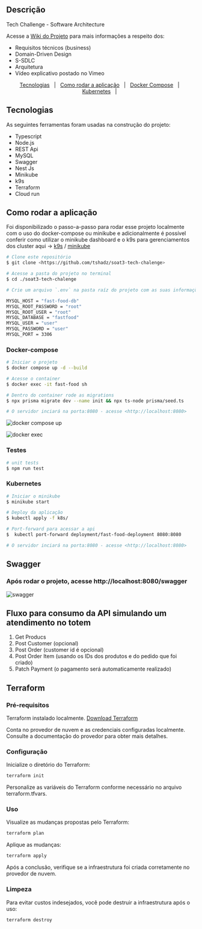 ## Descrição

Tech Challenge - Software Architecture

Acesse a [Wiki do Projeto](https://github.com/tshadz/soat3-tech-chalenge/wiki) para mais informações a respeito dos:

* Requisitos técnicos (business)
* Domain-Driven Design
* S-SDLC
* Arquitetura
* Vídeo explicativo postado no Vimeo

<p align="center">
  <a href="#tecnologias">Tecnologias</a> &#xa0; | &#xa0;
  <a href="#running">Como rodar a aplicação</a> &#xa0; | &#xa0;
  <a href="#docker-compose">Docker Compose</a> &#xa0; | &#xa0;
  <a href="#kubernetes">Kubernetes</a> &#xa0; | &#xa0;
</p>

<h2 id="tecnologias"> Tecnologias </h2>

As seguintes ferramentas foram usadas na construção do projeto:

* Typescript
* Node.js
* REST Api
* MySQL
* Swagger
* Nest Js
* Minikube
* k9s
* Terraform
* Cloud run

<h2 id="running"> Como rodar a aplicação </h2>

Foi disponibilizado o passo-a-passo para rodar esse projeto localmente com o uso do docker-compose ou minikube e adicionalmente é possível conferir como utilizar o minikube dashboard e o k9s para gerenciamentos dos cluster aqui -> [k9s](docs/k9s.md) / [minikube](docs/minikube.md)

```bash
# Clone este repositório
$ git clone <https://github.com/tshadz/soat3-tech-chalenge>

# Acesse a pasta do projeto no terminal
$ cd ./soat3-tech-chalenge

# Crie um arquivo `.env` na pasta raíz do projeto com as suas informações:

MYSQL_HOST = "fast-food-db"
MYSQL_ROOT_PASSWORD = "root"
MYSQL_ROOT_USER = "root"
MYSQL_DATABASE = "fastfood"
MYSQL_USER = "user"
MYSQL_PASSWORD = "user"
MYSQL_PORT = 3306
```
<h3 id="docker-compose"> Docker-compose </h3>

```bash
# Iniciar o projeto
$ docker compose up -d --build

# Acesse o container
$ docker exec -it fast-food sh

# Dentro do container rode as migrations
$ npx prisma migrate dev --name init && npx ts-node prisma/seed.ts

# O servidor inciará na porta:8080 - acesse <http://localhost:8080>
```
![docker compose up](https://github.com/tshadz/soat3-tech-chalenge/assets/80704054/7fa20867-2b2a-4bec-8ce2-02d886ce0897)

![docker exec](https://github.com/tshadz/soat3-tech-chalenge/assets/80704054/5ae747af-2371-439c-9bcf-1408cb2f9a6b)


### Testes

```bash
# unit tests
$ npm run test

```
<h3 id="kubernetes"> Kubernetes </h3>

```bash
# Iniciar o minikube
$ minikube start

# Deploy da aplicação
$ kubectl apply -f k8s/

# Port-forward para acessar a api
$  kubectl port-forward deployment/fast-food-deployment 8080:8080

# O servidor inciará na porta:8080 - acesse <http://localhost:8080>

```
## Swagger

### Após rodar o projeto, acesse http://localhost:8080/swagger
![swagger](https://github.com/tshadz/soat3-tech-chalenge/assets/80704054/f5ba4ca7-a7b4-4dc8-9d0c-3c3c2f7cd2c7)

## Fluxo para consumo da API simulando um atendimento no totem

1. Get Producs
2. Post Customer (opcional)
3. Post Order (customer id é opcional)
4. Post Order Item (usando os IDs dos produtos e do pedido que foi criado)
5. Patch Payment (o pagamento será automaticamente realizado)

## Terraform 

### Pré-requisitos
Terraform instalado localmente. [Download Terraform](https://developer.hashicorp.com/terraform/install)

Conta no provedor de nuvem e as credenciais configuradas localmente. Consulte a documentação do provedor para obter mais detalhes.

### Configuração

Inicialize o diretório do Terraform:

```bash
terraform init
```

Personalize as variáveis do Terraform conforme necessário no arquivo terraform.tfvars.

### Uso
Visualize as mudanças propostas pelo Terraform:

```bash
terraform plan
```

Aplique as mudanças:

```bash
terraform apply
```

Após a conclusão, verifique se a infraestrutura foi criada corretamente no provedor de nuvem.

### Limpeza
Para evitar custos indesejados, você pode destruir a infraestrutura após o uso:

```bash
terraform destroy
```
